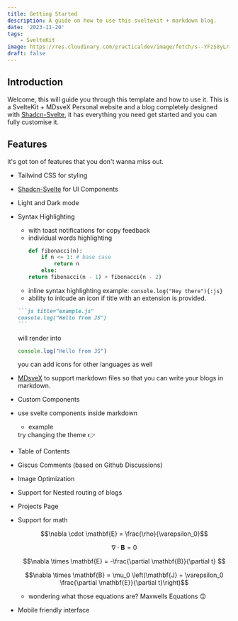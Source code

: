 ```yaml
---
title: Getting Started
description: A guide on how to use this sveltekit + markdown blog.
date: '2023-11-20'
tags:
    - SvelteKit
image: https://res.cloudinary.com/practicaldev/image/fetch/s--YFzS8yLr--/c_imagga_scale,f_auto,fl_progressive,h_720,q_auto,w_1280/https://dev-to-uploads.s3.amazonaws.com/uploads/articles/w9o5387e8s37g7r4i6dy.png
draft: false
---
```


<script>
    import { ThemeToggle } from '$lib/components/site';
</script>


## Introduction
Welcome, this will guide you through this template and how to use it. This is a SvelteKit + MDsveX Personal website and a blog completely designed with [Shadcn-Svelte](https://shadcn-svelte.com/), it has everything you need get started and you can fully customise it.

## Features
it's got ton of features that you don't wanna miss out.

- Tailwind CSS for styling
- [Shadcn-Svelte](https://shadcn-svelte.com/) for UI Components
- Light and Dark mode
- Syntax Highlighting
    - with toast notifications for copy feedback
    - individual words highlighting
        ```py {2} showLineNumbers title="fib.py"  /fibonacci/#yb /return/#hi
        def fibonacci(n):
            if n <= 1: # base case
                return n 
            else:
        return fibonacci(n - 1) + fibonacci(n - 2)
        ```
    - inline syntax highlighting example: `console.log("Hey there"){:js}`
    - ability to inlcude an icon if title with an extension is provided.
    
    ````md
    ```js title="example.js"
    console.log("Hello from JS")
    ```
    ````

    will render into
    ```js title="example.js"
    console.log("Hello from JS")
    ```

    you can add icons for other languages as well

- [MDsveX](https://mdsvex.pngwn.io/) to support markdown files so that you can write your blogs in markdown.
- Custom Components
- use svelte components inside markdown
    - example
    <div class="flex items-center gap-4">
        try changing the theme  👉
        <ThemeToggle />
    </div>
- Table of Contents
- Giscus Comments (based on Github Discussions)
- Image Optimization
- Support for Nested routing of blogs
- Projects Page
- Support for math
    ```math
    \nabla \cdot \mathbf{E} = \frac{\rho}{\varepsilon_0}
    ```
    ```math
    \nabla \cdot \mathbf{B} = 0  
    ```
    ```math
    \nabla \times \mathbf{E} = -\frac{\partial \mathbf{B}}{\partial t}  
    ```
    ```math
    \nabla \times \mathbf{B} = \mu_0 \left(\mathbf{J} + \varepsilon_0 \frac{\partial \mathbf{E}}{\partial t}\right)
    ```
    - wondering what those equations are? Maxwells Equations 🙃
- Mobile friendly interface